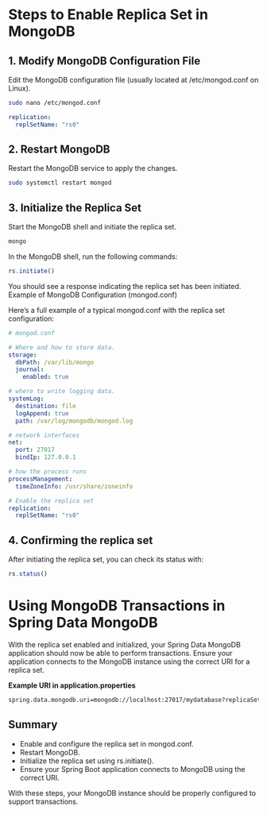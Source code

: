 # Steps to Enable Replica Set in MongoDB

## 1. Modify MongoDB Configuration File
Edit the MongoDB configuration file (usually located at /etc/mongod.conf on Linux).

```bash
sudo nano /etc/mongod.conf
```

```yaml
replication:
  replSetName: "rs0"
  ```

## 2. Restart MongoDB
Restart the MongoDB service to apply the changes.

```sh
sudo systemctl restart mongod
```

## 3. Initialize the Replica Set
Start the MongoDB shell and initiate the replica set.

```sh
mongo
```

In the MongoDB shell, run the following commands:

```js
rs.initiate()
```

You should see a response indicating the replica set has been initiated.
Example of MongoDB Configuration (mongod.conf)

Here’s a full example of a typical mongod.conf with the replica set configuration:

```yaml
# mongod.conf

# Where and how to store data.
storage:
  dbPath: /var/lib/mongo
  journal:
    enabled: true

# where to write logging data.
systemLog:
  destination: file
  logAppend: true
  path: /var/log/mongodb/mongod.log

# network interfaces
net:
  port: 27017
  bindIp: 127.0.0.1

# how the process runs
processManagement:
  timeZoneInfo: /usr/share/zoneinfo

# Enable the replica set
replication:
  replSetName: "rs0"
```

## 4. Confirming the replica set 
After initiating the replica set, you can check its status with:

```js
rs.status()
```

# Using MongoDB Transactions in Spring Data MongoDB
With the replica set enabled and initialized, your Spring Data MongoDB application should now be able to perform transactions. Ensure your application connects to the MongoDB instance using the correct URI for a replica set.

**Example URI in application.properties**

```sh
spring.data.mongodb.uri=mongodb://localhost:27017/mydatabase?replicaSet=rs0
```

## Summary
- Enable and configure the replica set in mongod.conf.
- Restart MongoDB.
- Initialize the replica set using rs.initiate().
- Ensure your Spring Boot application connects to MongoDB using the correct URI.

With these steps, your MongoDB instance should be properly configured to support transactions.
